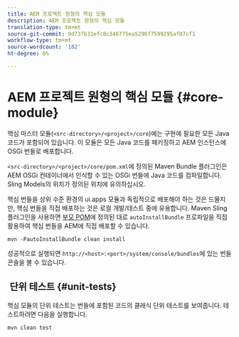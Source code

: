 ```yaml
---
title: AEM 프로젝트 원형의 핵심 모듈
description: AEM 프로젝트 원형의 핵심 모듈
translation-type: tm+mt
source-git-commit: 9d737b31efc8c346775ea5296f7599295af07cf1
workflow-type: tm+mt
source-wordcount: '182'
ht-degree: 0%

---
```



# AEM 프로젝트 원형의 핵심 모듈 {#core-module}

핵심 마스터 모듈(`<src-directory>/<project>/core`)에는 구현에 필요한 모든 Java 코드가 포함되어 있습니다. 이 모듈은 모든 Java 코드를 패키징하고 AEM 인스턴스에 OSGi 번들로 배포합니다.

`<src-directory>/<project>/core/pom.xml`에 정의된 Maven Bundle 플러그인은 AEM OSGi 컨테이너에서 인식할 수 있는 OSGi 번들에 Java 코드를 컴파일합니다. Sling Models의 위치가 정의된 위치에 유의하십시오.

핵심 번들을 상위 수준 환경의 ui.apps 모듈과 독립적으로 배포해야 하는 것은 드물지만, 핵심 번들을 직접 배포하는 것은 로컬 개발/테스트 중에 유용합니다. Maven Sling 플러그인을 사용하면 [부모 POM](/help/developing/archetype/using.md#parent-pom)에 정의된 대로 `autoInstallBundle` 프로파일을 직접 활용하여 핵심 번들을 AEM에 직접 배포할 수 있습니다.

```shell
mvn -PautoInstallBundle clean install
```

성공적으로 실행되면 `http://<host>:<port>/system/console/bundles`에 있는 번들 콘솔을 볼 수 있습니다.

##  단위 테스트 {#unit-tests}

핵심 모듈의 단위 테스트는 번들에 포함된 코드의 클래식 단위 테스트를 보여줍니다. 테스트하려면 다음을 실행합니다.

```shell
mvn clean test
```
